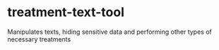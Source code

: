 # treatment-text-tool
Manipulates texts, hiding sensitive data and performing other types of necessary treatments
